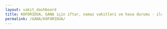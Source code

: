 ```yaml
---
layout: vakit_dashboard
title: KOFORIDUA, GANA için iftar, namaz vakitleri ve hava durumu - ilçe/eyalet seç
permalink: /GANA/KOFORIDUA/
---
```


<script type="text/javascript">
  var GLOBAL_COUNTRY = 'GANA';
  var GLOBAL_CITY = 'KOFORIDUA';
  var GLOBAL_STATE = '';
  var lat = 72;
  var lon = 21;
</script>
